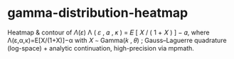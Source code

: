 # gamma-distribution-heatmap
Heatmap &amp; contour of $\Lambda(\varepsilon)$ Λ ( 𝜀 , 𝛼 , 𝜅 ) = 𝐸 [ 𝑋 / ( 1 + 𝑋 ) ] − 𝛼, where Λ(ε,α,κ)=E[X/(1+X)]−α with  𝑋 ∼ Gamma(𝑘 , 𝜃) ; Gauss–Laguerre quadrature (log-space) + analytic continuation, high-precision via mpmath.
